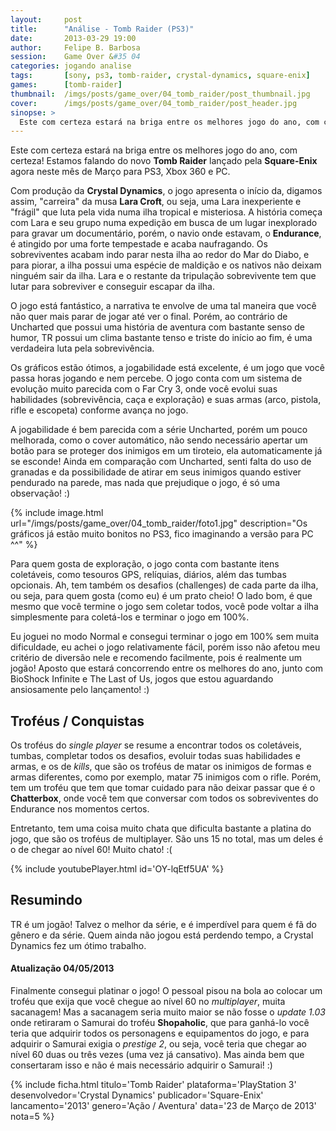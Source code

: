 ```yaml
---
layout:     post
title:      "Análise - Tomb Raider (PS3)"
date:       2013-03-29 19:00
author:     Felipe B. Barbosa
session:    Game Over &#35 04
categories: jogando analise
tags:       [sony, ps3, tomb-raider, crystal-dynamics, square-enix]
games:      [tomb-raider]
thumbnail:  /imgs/posts/game_over/04_tomb_raider/post_thumbnail.jpg
cover:      /imgs/posts/game_over/04_tomb_raider/post_header.jpg
sinopse: >
  Este com certeza estará na briga entre os melhores jogo do ano, com certeza! Estamos falando do novo Tomb Raider lançado pela Square-Enix agora neste mês de Março para PS3, Xbox 360 e PC.
---
```

Este com certeza estará na briga entre os melhores jogo do ano, com certeza! Estamos falando do novo **Tomb Raider** lançado pela **Square-Enix** agora neste mês de Março para PS3, Xbox 360 e PC.

Com produção da **Crystal Dynamics**, o jogo apresenta o início da, digamos assim, "carreira" da musa **Lara Croft**, ou seja, uma Lara inexperiente e "frágil" que luta pela vida numa ilha tropical e misteriosa. A história começa com Lara e seu grupo numa expedição em busca de um lugar inexplorado para gravar um documentário, porém, o navio onde estavam, o **Endurance**, é atingido por uma forte tempestade e acaba naufragando. Os sobreviventes acabam indo parar nesta ilha ao redor do Mar do Diabo, e para piorar, a ilha possui uma espécie de maldição e os nativos não deixam ninguém sair da ilha. Lara e o restante da tripulação sobrevivente tem que lutar para sobreviver e conseguir escapar da ilha.

O jogo está fantástico, a narrativa te envolve de uma tal maneira que você não quer mais parar de jogar até ver o final. Porém, ao contrário de Uncharted que possui uma história de aventura com bastante senso de humor, TR possui um clima bastante tenso e triste do início ao fim, é uma verdadeira luta pela sobrevivência.

Os gráficos estão ótimos, a jogabilidade está excelente, é um jogo que você passa horas jogando e nem percebe. O jogo conta com um sistema de evolução muito parecida com o Far Cry 3, onde você evolui suas habilidades (sobrevivência, caça e exploração) e suas armas (arco, pistola, rifle e escopeta) conforme avança no jogo.

A jogabilidade é bem parecida com a série Uncharted, porém um pouco melhorada, como o cover automático, não sendo necessário apertar um botão para se proteger dos inimigos em um tiroteio, ela automaticamente já se esconde! Ainda em comparação com Uncharted, senti falta do uso de granadas e da possibilidade de atirar em seus inimigos quando estiver pendurado na parede, mas nada que prejudique o jogo, é só uma observação! :)

{% include image.html url="/imgs/posts/game_over/04_tomb_raider/foto1.jpg" description="Os gráficos já estão muito bonitos no PS3, fico imaginando a versão para PC ^^" %}

Para quem gosta de exploração, o jogo conta com bastante itens coletáveis, como tesouros GPS, relíquias, diários, além das tumbas opcionais. Ah, tem também os desafios (challenges) de cada parte da ilha, ou seja, para quem gosta (como eu) é um prato cheio! O lado bom, é que mesmo que você termine o jogo sem coletar todos, você pode voltar a ilha simplesmente para coletá-los e terminar o jogo em 100%.

Eu joguei no modo Normal e consegui terminar o jogo em 100% sem muita dificuldade, eu achei o jogo relativamente fácil, porém isso não afetou meu critério de diversão nele e recomendo facilmente, pois é realmente um jogão! Aposto que estará concorrendo entre os melhores do ano, junto com BioShock Infinite e The Last of Us, jogos que estou aguardando ansiosamente pelo lançamento! :)

## Troféus / Conquistas

Os troféus do *single player* se resume a encontrar todos os coletáveis, tumbas, completar todos os desafios, evoluir todas suas habilidades e armas, e os de *kills*, que são os troféus de matar os inimigos de formas e armas diferentes, como por exemplo, matar 75 inimigos com o rifle. Porém, tem um troféu que tem que tomar cuidado para não deixar passar que é o **Chatterbox**, onde você tem que conversar com todos os sobreviventes do Endurance nos momentos certos.

Entretanto, tem uma coisa muito chata que dificulta bastante a platina do jogo, que são os troféus de multiplayer. São uns 15 no total, mas um deles é o de chegar ao nível 60! Muito chato! :(

{% include youtubePlayer.html id='OY-lqEtf5UA' %}

## Resumindo

TR é um jogão! Talvez o melhor da série, e é imperdível para quem é fã do gênero e da série. Quem ainda não jogou está perdendo tempo, a Crystal Dynamics fez um ótimo trabalho.

#### Atualização 04/05/2013
Finalmente consegui platinar o jogo! O pessoal pisou na bola ao colocar um troféu que exija que você chegue ao nível 60 no *multiplayer*, muita sacanagem! Mas a sacanagem seria muito maior se não fosse o *update 1.03* onde retiraram o Samurai do troféu **Shopaholic**, que para ganhá-lo você teria que adquirir todos os personagens e equipamentos do jogo, e para adquirir o Samurai exigia o *prestige 2*, ou seja, você teria que chegar ao nível 60 duas ou três vezes (uma vez já cansativo). Mas ainda bem que consertaram isso e não é mais necessário adquirir o Samurai! :)

{% include ficha.html
  titulo='Tomb Raider'
  plataforma='PlayStation 3'
  desenvolvedor='Crystal Dynamics'
  publicador='Square-Enix'
  lancamento='2013'
  genero='Ação / Aventura'
  data='23 de Março de 2013'
  nota=5 %}
